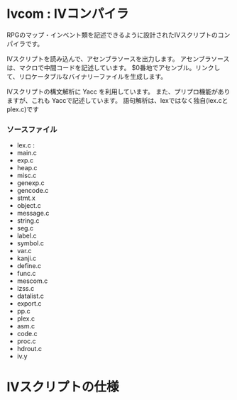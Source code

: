 # Ivcom : IVコンパイラ

RPGのマップ・インベント類を記述できるように設計されたIVスクリプトのコンパイラです。

IVスクリプトを読み込んで、アセンブラソースを出力します。
アセンブラソースは、マクロで中間コードを記述しています。
$0番地でアセンブル。リンクして、リロケータブルなバイナリーファイルを生成します。

IVスクリプトの構文解析に Yacc を利用しています。
また、プリプロ機能がありますが、これも Yaccで記述しています。
語句解析は、lexではなく独自(lex.cとplex.c)です

### ソースファイル
- lex.c :
- main.c
- exp.c
- heap.c
- misc.c
- genexp.c
- gencode.c
- stmt.x
- object.c
- message.c
- string.c
- seg.c
- label.c
- symbol.c
- var.c
- kanji.c
- define.c
- func.c
- mescom.c
- lzss.c
- datalist.c
- export.c
- pp.c
- plex.c
- asm.c
- code.c
- proc.c
- hdrout.c
- iv.y


# IVスクリプトの仕様


